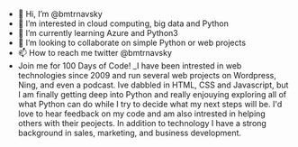 - 👋 Hi, I’m @bmtrnavsky
- 👀 I’m interested in cloud computing, big data and Python
- 🌱 I’m currently learning Azure and Python3
- 💞️ I’m looking to collaborate on simple Python or web projects 
- 📫 How to reach me twitter @bmtrnavsky
- Join me for 100 Days of Code! 
_I have been intrested in web technologies since 2009 and run several web projects on Wordpress, Ning, and even a podcast. Ive dabbled in HTML, CSS and Javascript, but I am finally getting deep into Python and really enjouying exploring all of what Python can do while I try to decide what my next steps will be. I'd love to hear feedback on my code and am also intrested in helping others with their peojects. In addition to technology I have a strong background in sales, marketing, and business development. 
<!---
bmtrnavsky/bmtrnavsky is a ✨ special ✨ repository because its `README.md` (this file) appears on your GitHub profile.
You can click the Preview link to take a look at your changes.
--->
